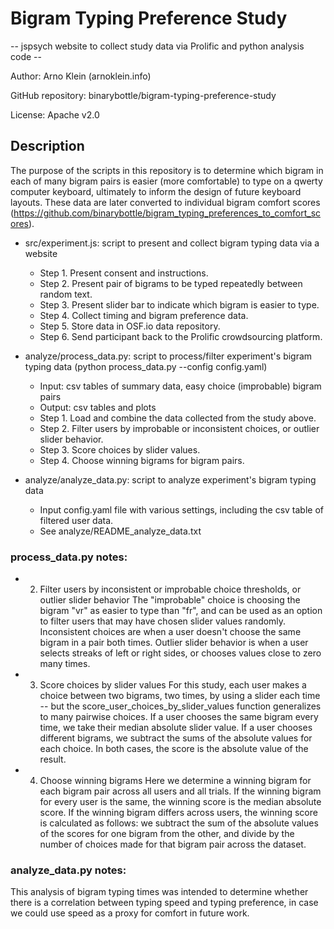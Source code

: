 # Bigram Typing Preference Study
 
-- jspsych website to collect study data via Prolific and python analysis code --

Author: Arno Klein (arnoklein.info)

GitHub repository: binarybottle/bigram-typing-preference-study

License: Apache v2.0 

## Description
The purpose of the scripts in this repository is to determine which bigram in each of many bigram pairs is easier (more comfortable) to type on a qwerty computer keyboard, ultimately to inform the design of future keyboard layouts. These data are later converted to individual bigram comfort scores (https://github.com/binarybottle/bigram_typing_preferences_to_comfort_scores).

  - src/experiment.js: script to present and collect bigram typing data via a website
  
    - Step 1. Present consent and instructions.
    - Step 2. Present pair of bigrams to be typed repeatedly between random text.
    - Step 3. Present slider bar to indicate which bigram is easier to type.
    - Step 4. Collect timing and bigram preference data.
    - Step 5. Store data in OSF.io data repository.
    - Step 6. Send participant back to the Prolific crowdsourcing platform.

  - analyze/process_data.py: script to process/filter experiment's bigram typing data (python process_data.py --config config.yaml)

    - Input: csv tables of summary data, easy choice (improbable) bigram pairs
    - Output: csv tables and plots
    - Step 1. Load and combine the data collected from the study above.
    - Step 2. Filter users by improbable or inconsistent choices, or outlier slider behavior.
    - Step 3. Score choices by slider values.
    - Step 4. Choose winning bigrams for bigram pairs.

  - analyze/analyze_data.py: script to analyze experiment's bigram typing data

    - Input config.yaml file with various settings, including the csv table of filtered user data.
    - See analyze/README_analyze_data.txt 

  ### process_data.py notes:
   - 2. Filter users by inconsistent or improbable choice thresholds, or outlier slider behavior
  The "improbable" choice is choosing the bigram "vr" as easier to type than "fr", and can be used as an option to filter users that may have chosen slider values randomly.
  Inconsistent choices are when a user doesn't choose the same bigram in a pair both times.
  Outlier slider behavior is when a user selects streaks of left or right sides, 
  or chooses values close to zero many times.
  
   - 3. Score choices by slider values
  For this study, each user makes a choice between two bigrams, two times, by using a slider each time -- but the score_user_choices_by_slider_values function generalizes to many pairwise choices. If a user chooses the same bigram every time, we take their median absolute slider value. If a user chooses different bigrams, we subtract the sums of the absolute values for each choice. In both cases, the score is the absolute value of the result.

   - 4. Choose winning bigrams
  Here we determine a winning bigram for each bigram pair across all users and all trials. If the winning bigram for every user is the same, the winning score is the median absolute score. If the winning bigram differs across users, the winning score is calculated as follows: we subtract the sum of the absolute values of the scores for one bigram from the other, and divide by the number of choices made for that bigram pair across the dataset.

  ### analyze_data.py notes:
  This analysis of bigram typing times was intended to determine whether there is a correlation between typing speed and typing preference, in case we could use speed as a proxy for comfort in future work.
